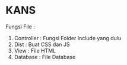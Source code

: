 # KANS
Fungsi File :
1. Controller : Fungsi Folder Include yang dulu
2. Dist : Buat CSS dan JS
3. View : File HTML
4. Database : File Database

